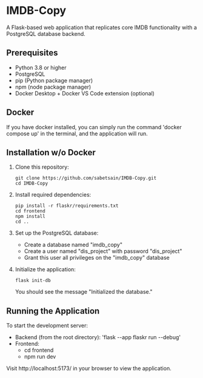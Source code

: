 # IMDB-Copy

A Flask-based web application that replicates core IMDB functionality with a PostgreSQL database backend.

## Prerequisites

- Python 3.8 or higher
- PostgreSQL
- pip (Python package manager)
- npm (node package manager)
- Docker Desktop + Docker VS Code extension (optional)

## Docker
If you have docker installed, you can simply run the command 'docker compose up' in the terminal,
and the application will run.

## Installation w/o Docker

1. Clone this repository:
   ```
   git clone https://github.com/sabetsain/IMDB-Copy.git
   cd IMDB-Copy
   ```

2. Install required dependencies:
   ```
   pip install -r flaskr/requirements.txt
   cd frontend
   npm install
   cd ..
   ```

3. Set up the PostgreSQL database:
   - Create a database named "imdb_copy"
   - Create a user named "dis_project" with password "dis_project"
   - Grant this user all privileges on the "imdb_copy" database

4. Initialize the application:
   ```
   flask init-db
   ```
   You should see the message "Initialized the database."

## Running the Application

To start the development server:
* Backend (from the root directory): 'flask --app flaskr run --debug'
* Frontend:
   - cd frontend
   - npm run dev

Visit http://localhost:5173/ in your browser to view the application.